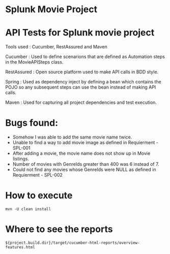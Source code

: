 # Splunk Movie Project

# API Tests for Splunk movie project
Tools used : Cucumber, RestAssured and Maven

Cucumber : Used to define scenarions that are defined as Automation steps in the MovieAPISteps class.

RestAssured : Open source platform used to make API calls in BDD style.

Spring : Used as dependency inject by defining a bean which contains the POJO so any subsequent steps can use the bean instead of making API calls.

Maven : Used for capturing all project dependencies and test execution.

# Bugs found:
 - Somehow I was able to add the same movie name twice.
 - Unable to find a way to add movie image as defined in Requierment - SPL-001
 - After adding a movie, the movie name does not show up in Movie listings.
 - Number of movies with GenreIds greater than 400 was 6 instead of 7.
 - Could not find any movies whose GenreIds were NULL as defined in Requierment - SPL-002

# How to execute

```mvn -U clean install```

# Where to see the reports

```${project.build.dir}/target/cucumber-html-reports/overview-features.html```
